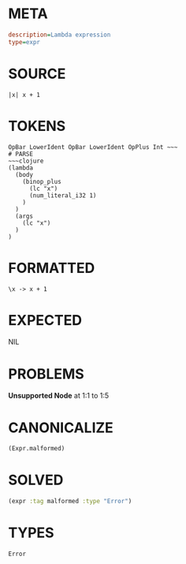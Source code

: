 # META
~~~ini
description=Lambda expression
type=expr
~~~
# SOURCE
~~~roc
|x| x + 1
~~~
# TOKENS
~~~text
OpBar LowerIdent OpBar LowerIdent OpPlus Int ~~~
# PARSE
~~~clojure
(lambda
  (body
    (binop_plus
      (lc "x")
      (num_literal_i32 1)
    )
  )
  (args
    (lc "x")
  )
)
~~~
# FORMATTED
~~~roc
\x -> x + 1
~~~
# EXPECTED
NIL
# PROBLEMS
**Unsupported Node**
at 1:1 to 1:5

# CANONICALIZE
~~~clojure
(Expr.malformed)
~~~
# SOLVED
~~~clojure
(expr :tag malformed :type "Error")
~~~
# TYPES
~~~roc
Error
~~~
